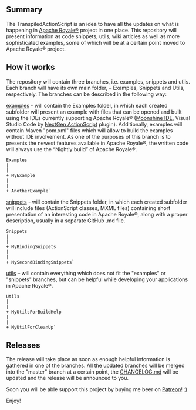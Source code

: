 ## Summary

The TranspiledActionScript is an idea to have all the updates on what is happening in [Apache Royale®](http://royale.apache.org/) project in one place. This repository will present information as code snippets, utils, wiki articles as well as more sophisticated examples, some of which will be at a certain point moved to Apache Royale® project. 

## How it works 

The repository will contain three branches, i.e. examples, snippets and utils. Each branch will have its own main folder, – Examples, Snippets and Utils, respectively. The branches can be described in the following way: 

[examples](https://github.com/piotrzarzycki21/TranspiledActionScript/tree/examples) - will contain the Examples folder, in which each created subfolder will present an example with files that can be opened and built using the IDEs currently supporting Apache Royale® ([Moonshine IDE](http://moonshine-ide.com/), Visual Studio Code by [NextGen ActionScript](https://nextgenactionscript.com/) plugin). Additionally, examples will contain Maven "pom.xml" files which will allow to build the examples without IDE involvement. As one of the purposes of this branch is to presents the newest features available in Apache Royale®, the written code will always use the “Nightly build” of Apache Royale®. 

    Examples 
    | 
    | 
    + MyExample 
    | 
    | 
    + AnotherExample`
  
[snippets](https://github.com/piotrzarzycki21/TranspiledActionScript/tree/snippets) - will contain the Snippets folder, in which each created subfolder will include files (ActionScript classes, MXML files) containing short presentation of an interesting code in Apache Royale®, along with a proper description, usually in a separate GitHub .md file.

    Snippets 
    | 
    | 
    + MyBindingSnippets 
    | 
    | 
    + MySecondBindingSnippets`
  
[utils](https://github.com/piotrzarzycki21/TranspiledActionScript/tree/utils) – will contain everything which does not fit the "examples" or "snippets" branches, but can be helpful while developing your applications in Apache Royale®. 

    Utils 
    | 
    | 
    + MyUtilsForBuildHelp 
    | 
    | 
    + MyUtilForCleanUp` 
  
## Releases

The release will take place as soon as enough helpful information is gathered in one of the branches. All the updated branches will be merged into the "master" branch at a certain point, the [CHANGELOG.md](https://github.com/piotrzarzycki21/TranspiledActionScript/blob/master/CHANGELOG.md) will be updated and the release will be announced to you. 

Soon you will be able support this project by buying me beer on [Patreon](https://www.patreon.com/)! :)

Enjoy!
